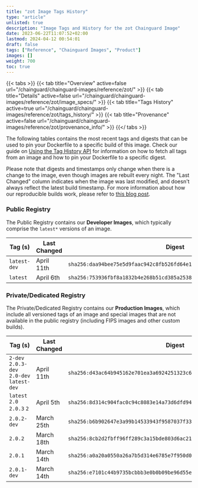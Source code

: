 ```yaml
---
title: "zot Image Tags History"
type: "article"
unlisted: true
description: "Image Tags and History for the zot Chainguard Image"
date: 2023-06-22T11:07:52+02:00
lastmod: 2024-04-12 00:54:01
draft: false
tags: ["Reference", "Chainguard Images", "Product"]
images: []
weight: 700
toc: true
---
```


{{< tabs >}}
{{< tab title="Overview" active=false url="/chainguard/chainguard-images/reference/zot/" >}}
{{< tab title="Details" active=false url="/chainguard/chainguard-images/reference/zot/image_specs/" >}}
{{< tab title="Tags History" active=true url="/chainguard/chainguard-images/reference/zot/tags_history/" >}}
{{< tab title="Provenance" active=false url="/chainguard/chainguard-images/reference/zot/provenance_info/" >}}
{{</ tabs >}}

The following tables contains the most recent tags and digests that can be used to pin your Dockerfile to a specific build of this image. Check our guide on [Using the Tag History API](/chainguard/chainguard-images/using-the-tag-history-api/) for information on how to fetch all tags from an image and how to pin your Dockerfile to a specific digest.

Please note that digests and timestamps only change when there is a change to the image, even though images are rebuilt every night. The "Last Changed" column indicates when the image was last modified, and doesn't always reflect the latest build timestamp. For more information about how our reproducible builds work, please refer to [this blog post](https://www.chainguard.dev/unchained/reproducing-chainguards-reproducible-image-builds).

### Public Registry
The Public Registry contains our **Developer Images**, which typically comprise the `latest*` versions of an image.

| Tag (s)       | Last Changed | Digest                                                                    |
|---------------|--------------|---------------------------------------------------------------------------|
|  `latest-dev` | April 11th   | `sha256:daa94bee75e5d9faac942c8fb526fd64e13ec03f7919b41623b68ca10541ad87` |
|  `latest`     | April 6th    | `sha256:753936fbf8a1832b4e268b51cd385a2538029c6508e152b0b346d88dc8b745f7` |


### Private/Dedicated Registry
The Private/Dedicated Registry contains our **Production Images**, which include all versioned tags of an image and special images that are not available in the public registry (including FIPS images and other custom builds).

| Tag (s)                                     | Last Changed | Digest                                                                    |
|---------------------------------------------|--------------|---------------------------------------------------------------------------|
|  `2-dev` `2.0.3-dev` `2.0-dev` `latest-dev` | April 11th   | `sha256:d43ac64b945162e701ea3a6924251323c6feee5a73bcad2614d9c38214c299bc` |
|  `latest` `2.0` `2.0.3` `2`                 | April 5th    | `sha256:8d314c904fac0c94c8083e14a73d6dfd94879ad2a6643162722e0528a4d8fa74` |
|  `2.0.2-dev`                                | March 25th   | `sha256:b6b902647e3a99b14533943f9587037f33841ba0052be2958482cdd64d9870b4` |
|  `2.0.2`                                    | March 18th   | `sha256:8cb2d2fbff96ff289c3a15bde803d6ac214960bfef156f9b443ec04804345ec3` |
|  `2.0.1`                                    | March 14th   | `sha256:a0a20a0550a26a7b5d314e6785e7f950d0348a3ce18ff529c33322c9d755b0ef` |
|  `2.0.1-dev`                                | March 14th   | `sha256:e7101c44b9735bcbbb3e0b0b09be96d55e5bb7f62633e702cb1351be85b29647` |

